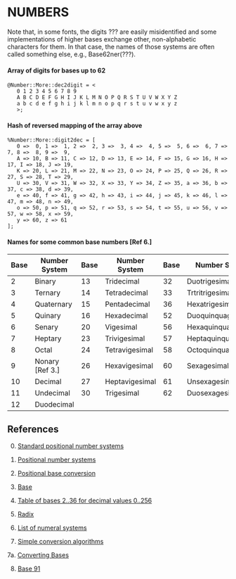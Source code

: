 NUMBERS
=======

Note that, in some fonts, the digits ??? are easily misidentified and some implementations of higher bases exchange other, non-alphabetic characters for them. In that case, the names of those systems are often called something else, e.g., Base62ner(???).

#### Array of digits for bases up to 62

    @Number::More::dec2digit = <
       0 1 2 3 4 5 6 7 8 9
       A B C D E F G H I J K L M N O P Q R S T U V W X Y Z
       a b c d e f g h i j k l m n o p q r s t u v w x y z
       >;

#### Hash of reversed mapping of the array above

    %Number::More::digit2dec = [
       0 =>  0, 1 =>  1, 2 =>  2, 3 =>  3, 4 =>  4, 5 =>  5, 6 =>  6, 7 =>  7, 8 =>  8, 9 =>  9,
       A => 10, B => 11, C => 12, D => 13, E => 14, F => 15, G => 16, H => 17, I => 18, J => 19,
       K => 20, L => 21, M => 22, N => 23, O => 24, P => 25, Q => 26, R => 27, S => 28, T => 29,
       U => 30, V => 31, W => 32, X => 33, Y => 34, Z => 35, a => 36, b => 37, c => 38, d => 39,
       e => 40, f => 41, g => 42, h => 43, i => 44, j => 45, k => 46, l => 47, m => 48, n => 49,
       o => 50, p => 51, q => 52, r => 53, s => 54, t => 55, u => 56, v => 57, w => 58, x => 59,
       y => 60, z => 61
    ];

#### Names for some common base numbers [Ref 6.]

<table class="pod-table">
<thead><tr>
<th>Base</th> <th>Number System</th> <th>Base</th> <th>Number System</th> <th>Base</th> <th>Number System</th>
</tr></thead>
<tbody>
<tr> <td>2</td> <td>Binary</td> <td>13</td> <td>Tridecimal</td> <td>32</td> <td>Duotrigesimal</td> </tr> <tr> <td>3</td> <td>Ternary</td> <td>14</td> <td>Tetradecimal</td> <td>33</td> <td>Trtritrigesimal</td> </tr> <tr> <td>4</td> <td>Quaternary</td> <td>15</td> <td>Pentadecimal</td> <td>36</td> <td>Hexatrigesimal</td> </tr> <tr> <td>5</td> <td>Quinary</td> <td>16</td> <td>Hexadecimal</td> <td>52</td> <td>Duoquinquagesimal</td> </tr> <tr> <td>6</td> <td>Senary</td> <td>20</td> <td>Vigesimal</td> <td>56</td> <td>Hexaquinquagesimal</td> </tr> <tr> <td>7</td> <td>Heptary</td> <td>23</td> <td>Trivigesimal</td> <td>57</td> <td>Heptaquinquagesimal</td> </tr> <tr> <td>8</td> <td>Octal</td> <td>24</td> <td>Tetravigesimal</td> <td>58</td> <td>Octoquinquagesimal</td> </tr> <tr> <td>9</td> <td>Nonary [Ref 3.]</td> <td>26</td> <td>Hexavigesimal</td> <td>60</td> <td>Sexagesimal</td> </tr> <tr> <td>10</td> <td>Decimal</td> <td>27</td> <td>Heptavigesimal</td> <td>61</td> <td>Unsexagesimal</td> </tr> <tr> <td>11</td> <td>Undecimal</td> <td>30</td> <td>Trigesimal</td> <td>62</td> <td>Duosexagesimal</td> </tr> <tr> <td>12</td> <td>Duodecimal</td> <td></td> <td></td> <td></td> <td></td> </tr>
</tbody>
</table>

References
----------

0. [Standard positional number systems](https://en.wikipedia.org/wiki/List_of_numeral_systems#Standard_positional_numeral_systems)

1. [Positional number systems](https://en.wikipedia.org/wiki/Numeral_system#Positional_systems_in_detail)

2. [Positional base conversion](https://en.wikipedia.org/wiki/Positional_notation#Base_conversion)

3. [Base](http://mathworld.wolfram.com/Base.html)

4. [Table of bases 2..36 for decimal values 0..256](https://en.wikipedia.org/wiki/Table_of_bases)

5. [Radix](https://en.wikipedia.org/wiki/Radix)

6. [List of numeral systems](https://en.wikipedia.org/wiki/List_of_numeral_systems)

7. [Simple conversion algorithms](http://mathforum.org/library/drmath/view/57074.html)

7a. [Converting Bases](http://mathforum.org/library/drmath/view/55824.html)

8. [Base 91](http://base91.sourceforge.net/)

